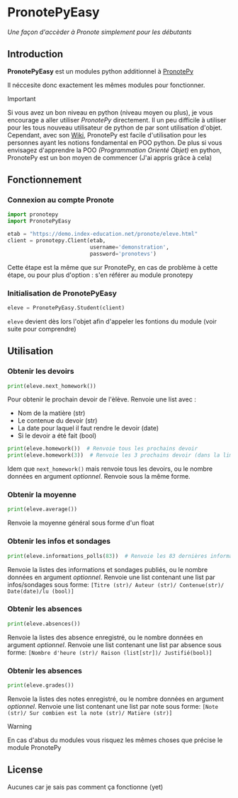 # PronotePyEasy

*Une façon d'accèder à Pronote simplement pour les débutants*



## Introduction

**PronotePyEasy** est un modules python additionnel à [PronotePy](https://github.com/bain3/pronotepy)

Il néccesite donc exactement les mêmes modules pour fonctionner.

> [!IMPORTANT] 
> Si vous avez un bon niveau en python (niveau moyen ou plus), je vous encourage a aller utiliser *PronotePy* directement.
> Il un peu difficile à utiliser pour les tous nouveau utilisateur de python de par sont utilisation d'objet.
> Cependant, avec son [Wiki](https://pronotepy.readthedocs.io/en/stable/), PronotePy est facile d'utilisation pour les personnes ayant les notions fondamental en POO python. 
> De plus si vous envisagez d'apprendre la POO *(Programmation Orienté Objet)* en python, PronotePy est un bon moyen de commencer (J'ai appris grâce à cela) 

## Fonctionnement

### Connexion au compte Pronote

```python
import pronotepy
import PronotePyEasy

etab = "https://demo.index-education.net/pronote/eleve.html"
client = pronotepy.Client(etab,
                          username='demonstration',
                          password='pronotevs')
```

Cette étape est la même que sur PronotePy, en cas de problème à cette étape, ou pour plus d'option :
s'en référer au module pronotepy

### Initialisation de PronotePyEasy

```python
eleve = PronotePyEasy.Student(client)
```

`eleve` devient dès lors l'objet afin d'appeler les fontions du module (voir suite pour comprendre)

## Utilisation

### Obtenir les devoirs

```python
print(eleve.next_homework())
```

Pour obtenir le prochain devoir de l'èlève.
Renvoie une list avec :
- Nom de la matière (str)
- Le contenue du devoir (str)
- La date pour laquel il faut rendre le devoir (date)
- Si le devoir a été fait (bool)

```python
print(eleve.homework())  # Renvoie tous les prochains devoir
print(eleve.homework(3))  # Renvoie les 3 prochains devoir (dans la limites des prochains devoirs)
```

Idem que `next_homework()` mais renvoie tous les devoirs, ou le nombre données en argument *optionnel*.
Renvoie sous la même forme.

### Obtenir la moyenne

```python
print(eleve.average())
```

Renvoie la moyenne général sous forme d'un float

### Obtenir les infos et sondages

```python
print(eleve.informations_polls(83))  # Renvoie les 83 dernières informations/sondages (dans la limites des infos etc...)
```

Renvoie la listes des informations et sondages publiés, ou le nombre données en argument *optionnel*.
Renvoie une list contenant une list par infos/sondages sous forme:
`[Titre (str)/ Auteur (str)/ Contenue(str)/ Date(date)/lu (bool)]`

### Obtenir les absences

```python
print(eleve.absences())
```

Renvoie la listes des absence enregistré, ou le nombre données en argument *optionnel*.
Renvoie une list contenant une list par absence sous forme:
`[Nombre d'heure (str)/ Raison (list[str])/ Justifié(bool)]`

### Obtenir les absences

```python
print(eleve.grades())
```

Renvoie la listes des notes enregistré, ou le nombre données en argument *optionnel*.
Renvoie une list contenant une list par note sous forme:
`[Note (str)/ Sur combien est la note (str)/ Matière (str)]`

> [!WARNING]
> En cas d'abus du modules vous risquez les mêmes choses que précise le module PronotePy

## License

Aucunes car je sais pas comment ça fonctionne (yet)
